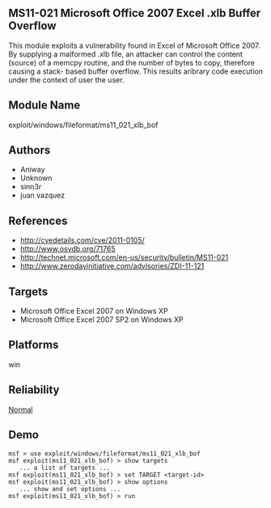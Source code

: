 ## MS11-021 Microsoft Office 2007 Excel .xlb Buffer Overflow

This module exploits a vulnerability found in Excel of 
Microsoft Office 2007. By supplying a malformed .xlb file, 
an attacker can control the content (source) of a memcpy 
routine, and the number of bytes to copy, therefore causing 
a stack- based buffer overflow. This results aribrary code 
execution under the context of user the user.


## Module Name
exploit/windows/fileformat/ms11_021_xlb_bof

## Authors
* Aniway
* Unknown
* sinn3r
* juan vazquez


## References
* http://cvedetails.com/cve/2011-0105/
* http://www.osvdb.org/71765
* http://technet.microsoft.com/en-us/security/bulletin/MS11-021
* http://www.zerodayinitiative.com/advisories/ZDI-11-121



## Targets
* Microsoft Office Excel 2007 on Windows XP
* Microsoft Office Excel 2007 SP2 on Windows XP


## Platforms
win

## Reliability
[Normal](https://github.com/rapid7/metasploit-framework/wiki/Exploit-Ranking)

## Demo

```
msf > use exploit/windows/fileformat/ms11_021_xlb_bof
msf exploit(ms11_021_xlb_bof) > show targets
   ... a list of targets ...
msf exploit(ms11_021_xlb_bof) > set TARGET <target-id>
msf exploit(ms11_021_xlb_bof) > show options
   ... show and set options ...
msf exploit(ms11_021_xlb_bof) > run
```
    
    